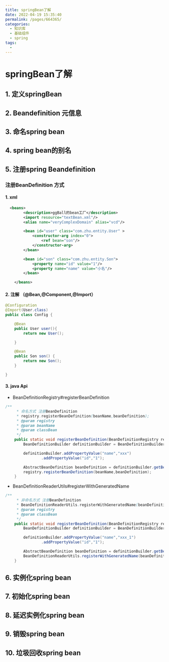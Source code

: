 ```yaml
---
title: springBean了解
date: 2022-04-19 15:35:40
permalink: /pages/664365/
categories:
  - 知识库
  - 基础组件
  - spring
tags:
  - 
---
```

# springBean了解
## 1. 定义springBean
## 2. Beandefinition 元信息
## 3. 命名spring bean 
## 4. spring bean的别名
## 5. 注册spring Beandefinition

### 注册BeanDefinition 方式

#### 1. xml
```Xml
  <beans>
        <description>ggBall的bean工厂</description>
        <import resource="textBean.xml"/>
        <alias name="veryComplexDomain" alias="vcd"/>

        <bean id="user" class="com.zhu.entity.User" >
            <constructor-arg index="0">
                <ref bean="son"/>
            </constructor-arg>
        </bean>

        <bean id="son" class="com.zhu.entity.Son">
            <property name="id" value="1"/>
            <property name="name" value="小名"/>
        </bean>

    </beans>
```
#### 2. 注解 （@Bean,@Component,@Import）
```java
@Configuration
@Import(User.class)
public class Config {

    @Bean
    public User user(){
        return new User();

    }

    @Bean
    public Son son() {
        return new Son();
    }

}
```
#### 3. java Api
  - BeanDefinitionRegistry#registerBeanDefinition

```java
/**
	 * 命名方式 注册BeanDefinition
	 * registry.registerBeanDefinition(beanName,beanDefinition);
	 * @param registry
	 * @param beanName
	 * @param classBean
	 */
	public static void registerBeanDefinition(BeanDefinitionRegistry registry,String beanName,Class classBean) {
		BeanDefinitionBuilder definitionBuilder = BeanDefinitionBuilder.genericBeanDefinition(classBean);

		definitionBuilder.addPropertyValue("name","xxx")
				.addPropertyValue("id","1");

		AbstractBeanDefinition beanDefinition = definitionBuilder.getBeanDefinition();
		registry.registerBeanDefinition(beanName,beanDefinition);
	}
```
  - BeanDefinitionReaderUtils#registerWithGeneratedName

```java
/**
	 * 非命名方式 注册BeanDefinition
	 * BeanDefinitionReaderUtils.registerWithGeneratedName(beanDefinition,registry);
	 * @param registry
	 * @param classBean
	 */
	public static void registerBeanDefinition(BeanDefinitionRegistry registry,Class classBean) {
		BeanDefinitionBuilder definitionBuilder = BeanDefinitionBuilder.genericBeanDefinition(classBean);

		definitionBuilder.addPropertyValue("name","xxx_1")
				.addPropertyValue("id","1");

		AbstractBeanDefinition beanDefinition = definitionBuilder.getBeanDefinition();
		BeanDefinitionReaderUtils.registerWithGeneratedName(beanDefinition,registry);
	}
```



## 6. 实例化spring bean
## 7. 初始化spring bean
## 8. 延迟实例化spring bean
## 9. 销毁spring bean
## 10. 垃圾回收spring bean
